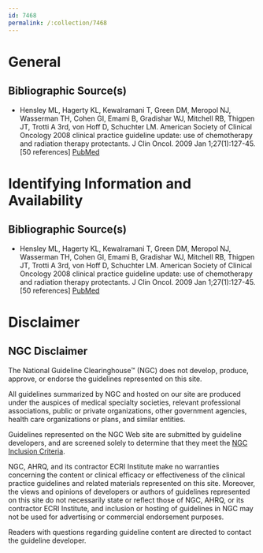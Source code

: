 ```yaml
---
id: 7468
permalink: /:collection/7468
---
```


# General

## Bibliographic Source(s)

- Hensley ML, Hagerty KL, Kewalramani T, Green DM, Meropol NJ, Wasserman TH, Cohen GI, Emami B, Gradishar WJ, Mitchell RB, Thigpen JT, Trotti A 3rd, von Hoff D, Schuchter LM. American Society of Clinical Oncology 2008 clinical practice guideline update: use of chemotherapy and radiation therapy protectants. J Clin Oncol. 2009 Jan 1;27(1):127-45. [50 references] [ PubMed ](http://www.ncbi.nlm.nih.gov/entrez/query.fcgi?cmd=Retrieve&db=pubmed&dopt=Abstract&list_uids=19018081)

# Identifying Information and Availability

## Bibliographic Source(s)

- Hensley ML, Hagerty KL, Kewalramani T, Green DM, Meropol NJ, Wasserman TH, Cohen GI, Emami B, Gradishar WJ, Mitchell RB, Thigpen JT, Trotti A 3rd, von Hoff D, Schuchter LM. American Society of Clinical Oncology 2008 clinical practice guideline update: use of chemotherapy and radiation therapy protectants. J Clin Oncol. 2009 Jan 1;27(1):127-45. [50 references] [ PubMed ](http://www.ncbi.nlm.nih.gov/entrez/query.fcgi?cmd=Retrieve&db=pubmed&dopt=Abstract&list_uids=19018081)

# Disclaimer

## NGC Disclaimer

The National Guideline Clearinghouse™ (NGC) does not develop, produce, approve, or endorse the guidelines represented on this site.

All guidelines summarized by NGC and hosted on our site are produced under the auspices of medical specialty societies, relevant professional associations, public or private organizations, other government agencies, health care organizations or plans, and similar entities.

Guidelines represented on the NGC Web site are submitted by guideline developers, and are screened solely to determine that they meet the [NGC Inclusion Criteria](/help-and-about/summaries/inclusion-criteria).

NGC, AHRQ, and its contractor ECRI Institute make no warranties concerning the content or clinical efficacy or effectiveness of the clinical practice guidelines and related materials represented on this site. Moreover, the views and opinions of developers or authors of guidelines represented on this site do not necessarily state or reflect those of NGC, AHRQ, or its contractor ECRI Institute, and inclusion or hosting of guidelines in NGC may not be used for advertising or commercial endorsement purposes.

Readers with questions regarding guideline content are directed to contact the guideline developer.

